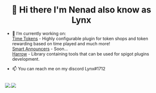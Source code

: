 <h1 align="center">👋 Hi there I'm Nenad also know as Lynx</h1>
  
  

- 🔭 I’m currently working on:   
[Time Tokens](https://github.com/liinx/timetokens) - Highly configurable plugin for token shops and token rewarding based on time played and much more!    
[Smart Announcers](https://github.com/liinx/smartannouncers) - Soon...  
[Harrow](https://github.com/liinx/harrow) - Library containing tools that can be used for spigot plugins development.  

- 📫 You can reach me on my discord Lynx#1712  
<br>

 
 
<a href="https://github.com/anuraghazra/github-readme-stats">
  <img align="center" src="https://github-readme-stats.vercel.app/api?username=liinx&hide=prs&count_private=true&show_icons=true&theme=react" />
</a>
<a href="https://github.com/anuraghazra/convoychat">
  <img align="center" src="https://github-readme-stats.vercel.app/api/top-langs/?username=liinx" />
</a>

<!--
**Liinx/Liinx** is a ✨ _special_ ✨ repository because its `README.md` (this file) appears on your GitHub profile.

Here are some ideas to get you started:

- 🔭 I’m currently working on ...
- 🌱 I’m currently learning ...
- 👯 I’m looking to collaborate on ...
- 🤔 I’m looking for help with ...
- 💬 Ask me about ...
- 📫 How to reach me: ...
- 😄 Pronouns: ...
- ⚡ Fun fact: ...
-->
